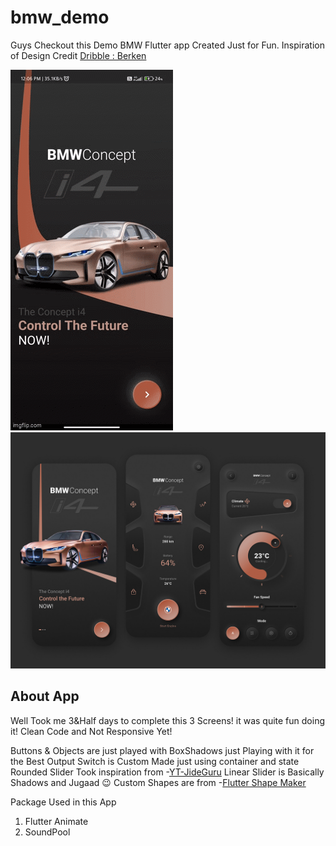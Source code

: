 # bmw_demo

Guys Checkout this Demo BMW Flutter app Created Just for Fun.
Inspiration of Design Credit [Dribble : Berken](https://dribbble.com/shots/13793065-BMW-Smart-App-Design/)

![DEMO](https://raw.githubusercontent.com/hardikvaistra/bmw_demo/main/assets/images/8a9z7t.gif)  ![ALT](https://raw.githubusercontent.com/hardikvaistra/bmw_demo/main/assets/images/inspiration.jpg)

## About App

Well Took me 3&Half days to complete this 3 Screens! it was quite fun doing it! Clean Code and Not Responsive Yet!

Buttons & Objects are just played with BoxShadows just Playing with it for the Best Output
Switch is Custom Made just using container and state
Rounded Slider Took inspiration from -[YT-JideGuru](https://www.youtube.com/watch?v=IP0Nn9f2yJs)
Linear Slider is Basically Shadows and Jugaad 😉
Custom Shapes are from -[Flutter Shape Maker]("https://fluttershapemaker.com/")

Package Used in this App

1. Flutter Animate []("https://pub.dev/packages/flutter_animate")
2. SoundPool []("https://pub.dev/packages/soundpool")

